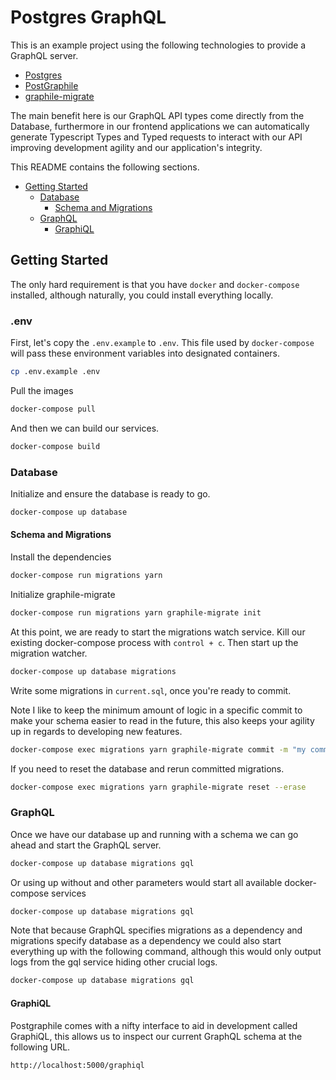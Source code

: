 # Postgres GraphQL

This is an example project using the following technologies to provide a GraphQL
server.

- [Postgres](https://www.postgresql.org)
- [PostGraphile](https://www.graphile.org)
- [graphile-migrate](https://github.com/graphile/migrate)

The main benefit here is our GraphQL API types come directly from the Database,
furthermore in our frontend applications we can automatically generate
Typescript Types and Typed requests to interact with our API improving
development agility and our application's integrity.

This README contains the following sections.

- [Getting Started](#getting-started)
  - [Database](#database)
    - [Schema and Migrations](#schema-and-migrations)
  - [GraphQL](#graphql)
    - [GraphiQL](#graphiql)

## Getting Started

The only hard requirement is that you have `docker` and `docker-compose`
installed, although naturally, you could install everything locally.

### .env

First, let's copy the `.env.example` to `.env`. This file used by
`docker-compose` will pass these environment variables into designated
containers.

```bash
cp .env.example .env
```

Pull the images

```bash
docker-compose pull
```

And then we can build our services.

```bash
docker-compose build
```

### Database

Initialize and ensure the database is ready to go.

```bash
docker-compose up database
```

#### Schema and Migrations

Install the dependencies

```bash
docker-compose run migrations yarn
```

Initialize graphile-migrate

```bash
docker-compose run migrations yarn graphile-migrate init
```

At this point, we are ready to start the migrations watch service. Kill our
existing docker-compose process with `control + c`. Then start up the migration
watcher.

```bash
docker-compose up database migrations
```

Write some migrations in `current.sql`, once you're ready to commit.

Note I like to keep the minimum amount of logic in a specific commit to make
your schema easier to read in the future, this also keeps your agility up in
regards to developing new features.

```bash
docker-compose exec migrations yarn graphile-migrate commit -m "my commit message"
```

If you need to reset the database and rerun committed migrations.

```bash
docker-compose exec migrations yarn graphile-migrate reset --erase
```

### GraphQL

Once we have our database up and running with a schema we can go ahead and start
the GraphQL server.

```bash
docker-compose up database migrations gql
```

Or using up without and other parameters would start all available
docker-compose services

```bash
docker-compose up database migrations gql
```

Note that because GraphQL specifies migrations as a dependency and migrations
specify database as a dependency we could also start everything up with the
following command, although this would only output logs from the gql service
hiding other crucial logs.

```bash
docker-compose up database migrations gql
```

#### GraphiQL

Postgraphile comes with a nifty interface to aid in development called GraphiQL,
this allows us to inspect our current GraphQL schema at the following URL.

```
http://localhost:5000/graphiql
```
